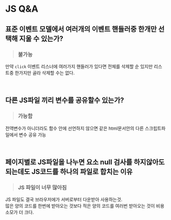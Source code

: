 # JS Q&A 




## 표준 이벤트 모델에서 여러개의 이벤트 핸들러중 한개만 선택해 지울 수 있는가?
> ### 불가능
만약 `click` 이벤트 리스너에 여러가지 핸들러가 있다면 전체를 삭제할 순 있지만 리스트중 한가지만 골라 삭제할 수는 없다.

<br>

## 다른 JS파일 끼리 변수를 공유할수 있는가?
> ### 가능함
전역변수가 아니더라도 함수 안에 선언하지 않으면 같은 html문서안의 다른 스크립트파일에서 변수 공유 가능

<br>

## 페이지별로 JS파일을 나누면 요소 null 검사를 하지않아도 되는데도 JS코드를 하나의 파일로 합치는 이유
> ### JS 파일이 너무 많아짐
JS 파일도 결국 브라우저에가 서버로부터 다운받아 사용하는것.  
많은 양의 코드를 한번에 받아오는 것보다 적은 양의 코드를 여러번 받아오는 것이 비용소모가 더 크다.
